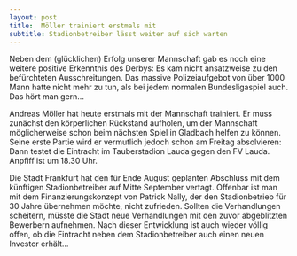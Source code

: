 ```yaml
---
layout: post
title:  Möller trainiert erstmals mit
subtitle: Stadionbetreiber lässt weiter auf sich warten
---
```


Neben dem (glücklichen) Erfolg unserer Mannschaft gab es noch eine weitere positive Erkenntnis des Derbys: Es kam nicht ansatzweise zu den befürchteten Ausschreitungen. Das massive Polizeiaufgebot von über 1000 Mann hatte nicht mehr zu tun, als bei jedem normalen Bundesligaspiel auch. Das hört man gern...

Andreas Möller hat heute erstmals mit der Mannschaft trainiert. Er muss zunächst den körperlichen Rückstand aufholen, um der Mannschaft möglicherweise schon beim nächsten Spiel in Gladbach helfen zu können. Seine erste Partie wird er vermutlich jedoch schon am Freitag absolvieren: Dann testet die Eintracht im Tauberstadion Lauda gegen den FV Lauda. Anpfiff ist um 18.30 Uhr.

Die Stadt Frankfurt hat den für Ende August geplanten Abschluss mit dem künftigen Stadionbetreiber auf Mitte September vertagt. Offenbar ist man mit dem Finanzierungskonzept von Patrick Nally, der den Stadionbetrieb für 30 Jahre übernehmen möchte, nicht zufrieden. Sollten die Verhandlungen scheitern, müsste die Stadt neue Verhandlungen mit den zuvor abgeblitzten Bewerbern aufnehmen. Nach dieser Entwicklung ist auch wieder völlig offen, ob die Eintracht neben dem Stadionbetreiber auch einen neuen Investor erhält...
